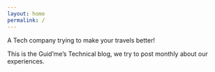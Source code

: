 ```yaml
---
layout: home
permalink: /
---
```


A Tech company trying to make your travels better!

This is the Guid’me’s Technical blog, we try to post monthly about our experiences.
